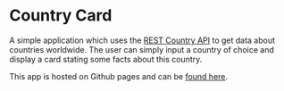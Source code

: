 # Country Card

A simple application which uses the [REST Country API](https://restcountries.com/) to get data about countries worldwide. The user can simply input a country of choice and display a card stating some facts about this country.

This app is hosted on Github pages and can be [found here](https://fullstackseb.github.io/country-card/).
